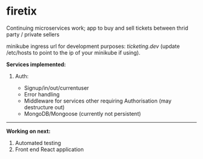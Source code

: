 # firetix

Continuing microservices work; app to buy and sell tickets between thrid party / private sellers

minikube ingress url for development purposes: _ticketing.dev_ (update /etc/hosts to point to the ip of your minikube if using).

**Services implemented:**

1. Auth:

   - Signup/in/out/currentuser
   - Error handling
   - Middleware for services other requiring Authorisation (may destructure out)
   - MongoDB/Mongoose (currently not persistent)

---

**Working on next:**

1. Automated testing
2. Front end React application
